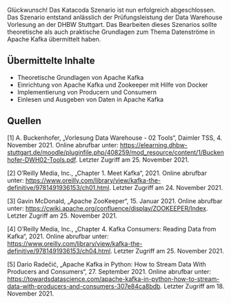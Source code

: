 Glückwunsch! Das Katacoda Szenario ist nun erfolgreich abgeschlossen.
Das Szenario entstand anlässlich der Prüfungsleistung der Data Warehouse Vorlesung an der DHBW Stuttgart.
Das Bearbeiten dieses Szenarios sollte theoretische als auch praktische Grundlagen zum Thema Datenströme in Apache Kafka übermittelt haben.

## Übermittelte Inhalte

- Theoretische Grundlagen von Apache Kafka
- Einrichtung von Apache Kafka und Zookeeper mit Hilfe von Docker
- Implementierung von Producern und Consumern
- Einlesen und Ausgeben von Daten in Apache Kafka

## Quellen

[1] A. Buckenhofer, „Vorlesung Data Warehouse - 02 Tools“, Daimler TSS, 4. November 2021. Online abrufbar unter: https://elearning.dhbw-stuttgart.de/moodle/pluginfile.php/408259/mod_resource/content/1/Buckenhofer-DWH02-Tools.pdf. Letzter Zugriff am 25. November 2021.

[2] O’Reilly Media, Inc., „Chapter 1. Meet Kafka“, 2021. Online abrufbar unter: https://www.oreilly.com/library/view/kafka-the-definitive/9781491936153/ch01.html. Letzter Zugriff am 24. November 2021.

[3] Gavin McDonald, „Apache ZooKeeper“, 15. Januar 2021. Online abrufbar unter: https://cwiki.apache.org/confluence/display/ZOOKEEPER/Index. Letzter Zugriff am 25. November 2021.

[4] O’Reilly Media, Inc., „Chapter 4. Kafka Consumers: Reading Data from Kafka“, 2021. Online abrufbar unter: https://www.oreilly.com/library/view/kafka-the-definitive/9781491936153/ch04.html. Letzter Zugriff am 25. November 2021.

[5] Dario Radečić, „Apache Kafka in Python: How to Stream Data With Producers and Consumers“, 27. September 2021. Online abrufbar unter: https://towardsdatascience.com/apache-kafka-in-python-how-to-stream-data-with-producers-and-consumers-307e84ca8bdb. Letzter Zugriff am 18. November 2021.